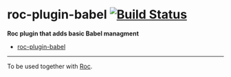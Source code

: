 # roc-plugin-babel [![Build Status](https://travis-ci.org/https://travis-ci.org/rocjs/roc-plugin-babel.svg?branch=master)](https://travis-ci.org/https://travis-ci.org/rocjs/roc-plugin-babel)

__Roc plugin that adds basic Babel managment__  
- [roc-plugin-babel](/extensions/roc-plugin-babel)

---
To be used together with [Roc](https://github.com/rocjs/roc).
